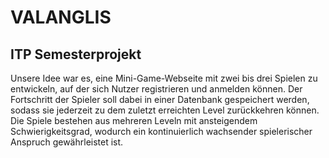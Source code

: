 # VALANGLIS
## ITP Semesterprojekt

Unsere Idee war es, eine Mini-Game-Webseite mit zwei bis drei Spielen zu entwickeln, auf der sich Nutzer registrieren und anmelden können. Der Fortschritt der Spieler soll dabei in einer Datenbank gespeichert werden, sodass sie jederzeit zu dem zuletzt erreichten Level zurückkehren können. Die Spiele bestehen aus mehreren Leveln mit ansteigendem Schwierigkeitsgrad, wodurch ein kontinuierlich wachsender spielerischer Anspruch gewährleistet ist.


